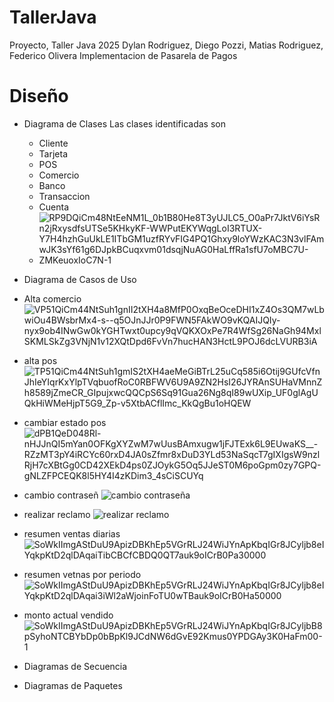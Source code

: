 # TallerJava
Proyecto, Taller Java 2025
Dylan Rodriguez, Diego Pozzi, Matias Rodriguez, Federico Olivera
Implementacion de Pasarela de Pagos
# Diseño
- Diagrama de Clases
  Las clases identificadas son
  - Cliente
  - Tarjeta
  - POS
  - Comercio
  - Banco
  - Transaccion
  - Cuenta
  - ![RP9DQiCm48NtEeNM1L_0b1B80He8T3yUJLC5_O0aPr7JktV6iYsRn2jRxysdfsUTSe5KHkyKF-WWPutEKYWqgLoI3RTUX-Y7H4hzhGuUkLE1ITbGM1uzfRYvFIG4PQ1Ghxy9loYWzKAC3N3vlFAmwJK3sYf61g6DJpkBCuqxvm01dsqjNuAG0HaLffRa1sfU7oMBC7U-ZMKeuoxIoC7N-1](https://github.com/user-attachments/assets/1f642daf-60a2-41c2-b021-9156fad0aeb4)

  
- Diagrama de Casos de Uso
- Alta comercio ![VP51QiCm44NtSuh1gnII2tXH4a8MfP0OxqBeOceDHI1xZ4Os3QM7wLbwiOu4BWsbrMx4-s--q5OJnJJr0P9FWN5FAkWO9vKQAIJQIy-nyx9ob4INwGw0kYGHTwxt0upcy9qVQKXOxPe7R4WfSg26NaGh94MxlSKMLSkZg3VNjN1v12XQtDpd6FvVn7hucHAN3HctL9POJ6dcLVURB3iA](https://github.com/user-attachments/assets/f2ba778c-7c75-4f03-80ae-e746c5bab451)

- alta pos ![TP51QiCm44NtSuh1gmIS2tXH4aeMeGiBTrL25uCq585i6Otij9GUfcVfnJhIeYIqrKxYlpTVqbuofRoC0RBFWV6U9A9ZN2HsI26JYRAnSUHaVMnnZh8589jZmeCR_GIpujxwcQQCpS6Sq91Gua26Ng8qI89wUXip_UF0glAgUQkHiWMeHjpT5G9_Zp-v5XtbACflImc_KkQgBu1oHQEW](https://github.com/user-attachments/assets/a6c41c88-8746-48e5-831c-c95893aa1350)


- cambiar estado pos ![dPB1QeD048Rl-nHJJnQI5mYan0OFKgXYZwM7wUusBAmxugw1jFJTExk6L9EUwaKS__-RZzMT3pY4iRCYc60rxD4JA0sZfmr8xDuD3YLd53NaSqcT7gIXIgsW9nzlRjH7cXBtGg0CD42XEkD4ps0ZJOykG5Oq5JJeST0M6poGpm0zy7GPQ-gNLZFPCEQK8l5HY4I4zKDim3_4sCiSCUYq](https://github.com/user-attachments/assets/6c4c85e2-775b-4aed-b77d-fba44991895a)

- cambio contraseñ ![cambio contraseña](https://github.com/user-attachments/assets/c0b21c76-a3aa-4e52-acf8-9b5a29972941)
- realizar reclamo ![realizar reclamo](https://github.com/user-attachments/assets/89369427-d379-4f0b-bd81-ba17adfa21df)
- resumen ventas diarias![SoWkIImgAStDuU9ApizDBKhEp5VGrRLJ24WiJYnApKbqIGr8JCyljb8eIYqkpKtD2qlDAqaiTibCBCfCBDQ0QT7auk9oICrB0Pa30000](https://github.com/user-attachments/assets/b98270c6-360b-4bc3-85eb-c0e6e21c01f0)
- resumen vetnas por periodo![SoWkIImgAStDuU9ApizDBKhEp5VGrRLJ24WiJYnApKbqIGr8JCyljb8eIYqkpKtD2qlDAqai3iWl2aWjoinFoTU0wTBauk9oICrB0Ha50000](https://github.com/user-attachments/assets/065014d7-87a1-43fa-a58b-97733b07a355)
- monto actual vendido ![SoWkIImgAStDuU9ApizDBKhEp5VGrRLJ24WiJYnApKbqIGr8JCyljbB8pSyhoNTCBYbDp0bBpKl9JCdNW6dGvE92Kmus0YPDGAy3K0HaFm00-1](https://github.com/user-attachments/assets/7817cea2-d769-481b-a872-44d1eafcd083)








  
- Diagramas de Secuencia
  
- Diagramas de Paquetes
  


